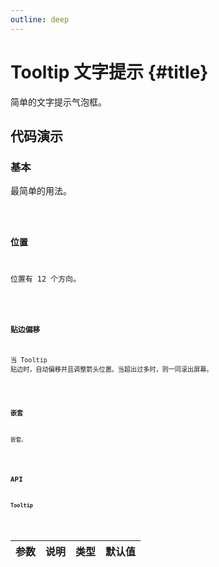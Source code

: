 ```yaml
---
outline: deep
---
```


# Tooltip 文字提示 {#title}

简单的文字提示气泡框。

## 代码演示

### 基本

最简单的用法。

<Code path="tooltip/Base" />

### 位置

位置有 12 个方向。

<Code path="tooltip/Placement" />

### 贴边偏移

当 Tooltip 贴边时，自动偏移并且调整箭头位置。当超出过多时，则一同滚出屏幕。

<Code path="tooltip/WeltOffset" iframe />

### 嵌套

嵌套。

<Code path="tooltip/Nesting" />

## API

### Tooltip

<div class="vp-table">

| 参数      | 说明 | 类型 | 默认值
| ----------- | ----------- | ----------- | ----------- |

</div>